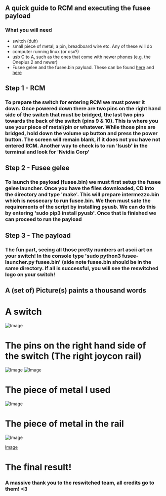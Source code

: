 ## A quick guide to RCM and executing the fusee payload

### What you will need

- switch (duh)
- small piece of metal, a pin, breadboard wire etc. Any of these will do
- computer running linux (or osx?) 
- usb C to A, such as the ones that come with newer phones (e.g. the Oneplus 2 and newer)
- Fusee gelee and the fusee.bin payload. These can be found [here](http://www.memecpy.com) and [here](https://t.co/d5nCLNa7E5)

## Step 1 - RCM

### To prepare the switch for entering RCM we must power it down. Once powered down there are two pins on the right hand side of the switch that must be bridged, the last two pins towards the back of the switch (pins 9 & 10). This is where you use your piece of metal/pin or whatever. While those pins are bridged, hold down the volume up button and press the power button. The screen will remain blank, if it does not you have not entered RCM. Another way to check is to run 'lsusb' in the terminal and look for 'Nvidia Corp'

## Step 2 - Fusee gelee

### To launch the payload (fusee.bin) we must first setup the fusee gelee launcher. Once you have the files downloaded, CD into the directory and type 'make'. This will prepare intermezzo.bin which is nessecary to run fusee.bin. We then must sate the requirements of the script by installing pyusb. We can do this by entering 'sudo pip3 install pyusb'. Once that is finished we can proceed to run the payload

## Step 3 - The payload
### The fun part, seeing all those pretty numbers art ascii art on your switch! In the console type 'sudo python3 fusee-launcher.py fusee.bin' (side note fusee.bin should be in the same directory. If all is successful, you will see the reswitched logo on your switch!

## A (set of) Picture(s) paints a thousand words
# A switch
![Image](/switch.jpg)

# The pins on the right hand side of the switch (The right joycon rail)
![Image](/pins.jpg)
![Image](/pins_marked.jpg)

# The piece of metal I used
![Image](/metal.jpg)

# The piece of metal in the rail
![Image](/metal_in_switch.jpg)


[Image](https://imgur.com/a/auEKlQs)
# The final result!

### A massive thank you to the reswitched team, all credits go to them! <3 
